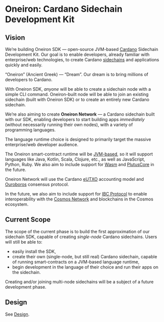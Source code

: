 
# Oneiron: Cardano Sidechain Development Kit

## Vision

We’re building Oneiron SDK — open-source JVM-based [Cardano](https://cardano.org) Sidechain Development Kit. Our goal is to
enable developers, already familiar with enterprise/web technologies, to create
Cardano [sidechains](https://eprint.iacr.org/2018/1239.pdf) and applications quickly and easily.

“Oneiron” (Ancient Greek) — “Dream”. Our dream is to bring millions of developers to Cardano.

With Oneiron SDK, _anyone_ will be able to create a sidechain node with a simple CLI command. Oneiron-built node will be
able to join an existing sidechain (built with Oneiron SDK) or to create an entirely new Cardano sidechain.

We’re also aiming to create **Oneiron Network** — a Cardano sidechain built with our SDK, enabling developers to start
building apps _immediately_ (without necessarily running their own nodes), with a variety of programming languages.

The language runtime choice is designed to primarily target the massive enterprise/web developer audience.

The Oneiron smart-contract runtime will be [JVM-based](https://www.graalvm.org), so it will support languages like Java,
Kotlin, Scala, Clojure, etc., as well as JavaScript, Python, Ruby. We also aim to include support
for [Wasm](https://webassembly.org) and [PlutusCore](https://docs.cardano.org/plutus/learn-about-plutus) in the future.

Oneiron Network will use the Cardano [eUTXO](https://docs.cardano.org/plutus/eutxo-explainer) accounting model
and [Ouroboros](https://docs.cardano.org/core-concepts/ouroboros-overview) consensus protocol.

In the future, we also aim to include support for [IBC Protocol](https://ibcprotocol.org) to enable interoperability
with the [Cosmos Network](https://cosmos.network) and blockchains in the Cosmos ecosystem.

## Current Scope

The scope of the current phase is to build the first approximation of our sidechain SDK, capable of creating 
_single-node_ Cardano sidechains. Users will still be able to:

- easily install the SDK,
- create their own (single-node, but still real) Cardano sidechain, capable of running smart-contracts on a JVM-based
  language runtime,
- begin development in the language of their choice and run their apps on the sidechain.

Creating and/or joining multi-node sidechains will be a subject of a future development phase.

## Design

See [Design](./design).
